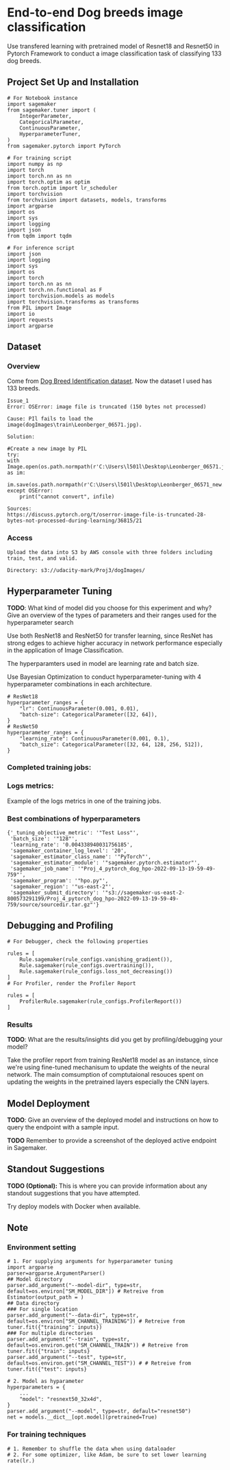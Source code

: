 # End-to-end Dog breeds image classification

Use transfered learning with pretrained model of Resnet18 and Resnet50 in Pytorch Framework to conduct a image classification task of classifying 133 dog breeds.

## Project Set Up and Installation

```
# For Notebook instance 
import sagemaker
from sagemaker.tuner import (
    IntegerParameter,
    CategoricalParameter,
    ContinuousParameter,
    HyperparameterTuner,
)
from sagemaker.pytorch import PyTorch

# For training script
import numpy as np
import torch
import torch.nn as nn
import torch.optim as optim
from torch.optim import lr_scheduler
import torchvision
from torchvision import datasets, models, transforms
import argparse
import os
import sys
import logging
import json
from tqdm import tqdm

# For inference script
import json
import logging
import sys
import os
import torch
import torch.nn as nn
import torch.nn.functional as F
import torchvision.models as models
import torchvision.transforms as transforms
from PIL import Image
import io
import requests
import argparse

```
## Dataset

### Overview

Come from [Dog Breed Identification dataset](https://www.kaggle.com/competitions/dog-breed-identification/data).
Now the dataset I used has 133 breeds.

```
Issue_1
Error: OSError: image file is truncated (150 bytes not processed)

Cause: PIl fails to load the image(dogImages\train\Leonberger_06571.jpg).

Solution: 

#Create a new image by PIL
try:
with Image.open(os.path.normpath(r'C:\Users\l501l\Desktop\Leonberger_06571.jpg')) as im:
    im.save(os.path.normpath(r'C:\Users\l501l\Desktop\Leonberger_06571_new.jpg'))
except OSError:
    print("cannot convert", infile)

Sources:
https://discuss.pytorch.org/t/oserror-image-file-is-truncated-28-bytes-not-processed-during-learning/36815/21
```

### Access
```
Upload the data into S3 by AWS console with three folders including train, test, and valid.

Directory: s3://udacity-mark/Proj3/dogImages/
```


## Hyperparameter Tuning
**TODO**: What kind of model did you choose for this experiment and why? Give an overview of the types of parameters and their ranges used for the hyperparameter search

Use both ResNet18 and ResNet50 for transfer learning, since ResNet has strong edges to achieve higher accuracy in network performance especially in the application of Image Classification.

The hyperparamters used in model are learning rate and batch size.

Use Bayesian Optimization to conduct hyperparameter-tuning with 4 hyperparameter combinations in each architecture.

```
# ResNet18
hyperparameter_ranges = {
    "lr": ContinuousParameter(0.001, 0.01),
    "batch-size": CategoricalParameter([32, 64]),
}
# ResNet50
hyperparameter_ranges = {
    "learning_rate": ContinuousParameter(0.001, 0.1),
    "batch_size": CategoricalParameter([32, 64, 128, 256, 512]),
}
```

### Completed training jobs:

### Logs metrics:

Example of the logs metrics in one of the training jobs.

### Best combinations of hyperparameters

```
{'_tuning_objective_metric': '"Test Loss"',
 'batch_size': '"128"',
 'learning_rate': '0.004338940031756185',
 'sagemaker_container_log_level': '20',
 'sagemaker_estimator_class_name': '"PyTorch"',
 'sagemaker_estimator_module': '"sagemaker.pytorch.estimator"',
 'sagemaker_job_name': '"Proj_4_pytorch_dog_hpo-2022-09-13-19-59-49-759"',
 'sagemaker_program': '"hpo.py"',
 'sagemaker_region': '"us-east-2"',
 'sagemaker_submit_directory': '"s3://sagemaker-us-east-2-800573291199/Proj_4_pytorch_dog_hpo-2022-09-13-19-59-49-759/source/sourcedir.tar.gz"'}
```

## Debugging and Profiling

```
# For Debugger, check the following properties

rules = [
    Rule.sagemaker(rule_configs.vanishing_gradient()),
    Rule.sagemaker(rule_configs.overtraining()),
    Rule.sagemaker(rule_configs.loss_not_decreasing())
]
# For Profiler, render the Profiler Report

rules = [
    ProfilerRule.sagemaker(rule_configs.ProfilerReport())
]
```

### Results
**TODO**: What are the results/insights did you get by profiling/debugging your model?

Take the profiler report from training ResNet18 model as an instance, since we're using fine-tuned mechanisum to update the weights of the neural network. The main comsumption of comptutaional resouces spent on updating the weights in the pretrained layers especially the CNN layers.


## Model Deployment
**TODO**: Give an overview of the deployed model and instructions on how to query the endpoint with a sample input.

**TODO** Remember to provide a screenshot of the deployed active endpoint in Sagemaker.

## Standout Suggestions
**TODO (Optional):** This is where you can provide information about any standout suggestions that you have attempted.

Try deploy models with Docker when available.

## Note

### Environment setting
```
# 1. For supplying arguments for hyperparameter tuning
import argparse
parser=argparse.ArgumentParser()
## Model directory
parser.add_argument("--model-dir", type=str, default=os.environ["SM_MODEL_DIR"]) # Retreive from Estimator(output_path = )
## Data directory
### For single location
parser.add_argument("--data-dir", type=str, default=os.environ["SM_CHANNEL_TRAINING"]) # Retreive from tuner.fit({"training": inputs})
### For multiple directories
parser.add_argument("--train", type=str, default=os.environ.get("SM_CHANNEL_TRAIN")) # Retreive from tuner.fit({"train": inputs}
parser.add_argument("--test", type=str, default=os.environ.get("SM_CHANNEL_TEST")) # # Retreive from tuner.fit({"test": inputs}

# 2. Model as hyparameter
hyperparameters = {
    ...
    "model": "resnext50_32x4d",
}
parser.add_argument("--model", type=str, default="resnet50")
net = models.__dict__[opt.model](pretrained=True)
```
### For training techniques
```
# 1. Remember to shuffle the data when using dataloader
# 2. For some optimizer, like Adam, be sure to set lower learning rate(lr.)
```

